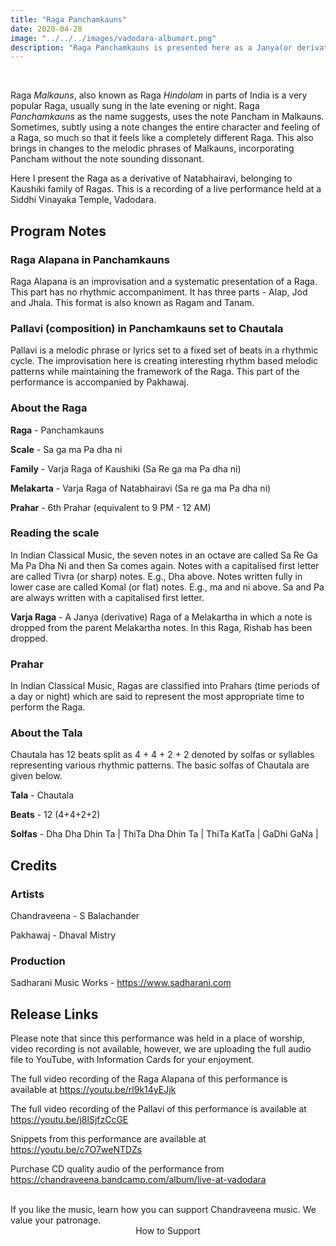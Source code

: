 ```yaml
---
title: "Raga Panchamkauns"
date: 2020-04-28
image: "../../../images/vadodara-albumart.png"
description: "Raga Panchamkauns is presented here as a Janya(or derivative) of Natabhairavi / Kaushiki family of Ragas. Here, I perform a detailed Alap in three sections followed by a composition Chautala (12 beats)"
---
```


<you-tube videoid="rl9k14yEJjk"></you-tube>
<br>

Raga *Malkauns*, also known as Raga *Hindolam* in parts of India is a very popular Raga, usually sung in the late evening or night. Raga *Panchamkauns* as the name suggests, uses the note Pancham in Malkauns. Sometimes, subtly using a note changes the entire character and feeling of a Raga, so much so that it feels like a completely different Raga. This also brings in changes to the melodic phrases of Malkauns, incorporating Pancham without the note sounding dissonant.

Here I present the Raga as a derivative of Natabhairavi, belonging to Kaushiki family of Ragas. This is a recording of a live performance held at a Siddhi Vinayaka Temple, Vadodara.

## Program Notes

### Raga Alapana in Panchamkauns
Raga Alapana is an improvisation and a systematic presentation of a Raga. This part has no rhythmic accompaniment. It has three parts - Alap, Jod and Jhala. This format is also known as Ragam and Tanam.

### Pallavi (composition) in Panchamkauns set to Chautala
Pallavi is a melodic phrase or lyrics set to a fixed set of beats in a rhythmic cycle. The improvisation here is creating interesting rhythm based melodic patterns while maintaining the framework of the Raga. This part of the performance is accompanied by Pakhawaj.

### About the Raga

**Raga** - Panchamkauns

**Scale** - Sa ga ma Pa dha ni

**Family** - Varja Raga of Kaushiki (Sa Re ga ma Pa dha ni)

**Melakarta** - Varja Raga of Natabhairavi (Sa re ga ma Pa dha ni)

**Prahar** - 6th Prahar (equivalent to 9 PM - 12 AM)

### Reading the scale
In Indian Classical Music, the seven notes in an octave are called Sa Re Ga Ma Pa Dha Ni and then Sa comes again. Notes with a capitalised first letter are called Tivra (or sharp) notes. E.g., Dha above. Notes written fully in lower case are called Komal (or flat) notes. E.g., ma and ni above. Sa and Pa are always written with a capitalised first letter.

**Varja Raga** - A Janya (derivative) Raga of a Melakartha in which  a note is dropped from the parent  Melakartha notes. In this Raga, Rishab has been dropped.

### Prahar
In Indian Classical Music, Ragas are classified into Prahars (time periods of a day or night) which are said to represent the most appropriate time to perform the Raga.

### About the Tala

Chautala has 12 beats split as 4 + 4 + 2 + 2 denoted by solfas or syllables representing various rhythmic patterns. The basic solfas of Chautala are given below.

**Tala** - Chautala

**Beats** - 12 (4+4+2+2)

**Solfas** - Dha Dha Dhin Ta | ThiTa Dha Dhin Ta | ThiTa KatTa | GaDhi GaNa |


## Credits
### Artists
Chandraveena - S Balachander

Pakhawaj - Dhaval Mistry

### Production
Sadharani Music Works - https://www.sadharani.com

## Release Links

Please note that since this performance was held in a place of worship, video recording is not available, however, we are uploading the full audio file to YouTube, with Information Cards for your enjoyment.

The full video recording of the Raga Alapana of this performance is available at https://youtu.be/rl9k14yEJjk

The full video recording of the Pallavi of this performance is available at https://youtu.be/j8lSjfzCcGE

Snippets from this performance are available at https://youtu.be/c7O7weNTDZs

Purchase CD quality audio of the performance from https://chandraveena.bandcamp.com/album/live-at-vadodara

<br>

<notice-box>
If you like the music, learn how you can support Chandraveena music. We value your patronage.
<div style="text-align:center">
<my-button to="/support/">How to Support</my-button>
</div>
</notice-box>
